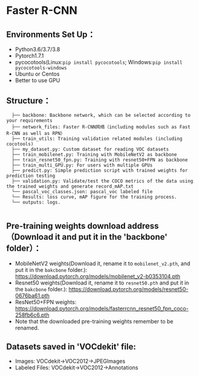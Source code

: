 # Faster R-CNN


## Environments Set Up：
* Python3.6/3.7/3.8
* Pytorch1.7.1
* pycocotools(Linux:`pip install pycocotools`; Windows:`pip install pycocotools-windows`
* Ubuntu or Centos
* Better to use GPU

## Structure：
```
  ├── backbone: Backbone network, which can be selected according to your requirements
  ├── network_files: Faster R-CNN网络（including modules such as Fast R-CNN as well as RPN）
  ├── train_utils: Training validation related modules (including cocotools)
  ├── my_dataset.py: Custom dataset for reading VOC datasets
  ├── train_mobilenet.py: Training with MobileNetV2 as backbone
  ├── train_resnet50_fpn.py: Training with resnet50+FPN as backbone
  ├── train_multi_GPU.py: For users with multiple GPUs
  ├── predict.py: Simple prediction script with trained weights for prediction testing
  ├── validation.py: Validate/test the COCO metrics of the data using the trained weights and generate record_mAP.txt
  └── pascal_voc_classes.json: pascal_voc labeled file
  └── Results: loss curve, mAP figure for the training process.
  └── outputs: logs.
  
```

## Pre-training weights download address（Download it and put it in the 'backbone' folder）：
* MobileNetV2 weights(Download it, rename it to `mobilenet_v2.pth`, and put it in the `bakcbone` folder.): https://download.pytorch.org/models/mobilenet_v2-b0353104.pth
* Resnet50 weights(Download it, rename it to `resnet50.pth` and put it in the `bakcbone` folder.): https://download.pytorch.org/models/resnet50-0676ba61.pth
* ResNet50+FPN weights: https://download.pytorch.org/models/fasterrcnn_resnet50_fpn_coco-258fb6c6.pth
* Note that the downloaded pre-training weights remember to be renamed.
 
 
## Datasets saved in  'VOCdekit' file:
* Images: VOCdekit->VOC2012->JPEGImages
* Labeled Files: VOCdekit->VOC2012->Annotations



